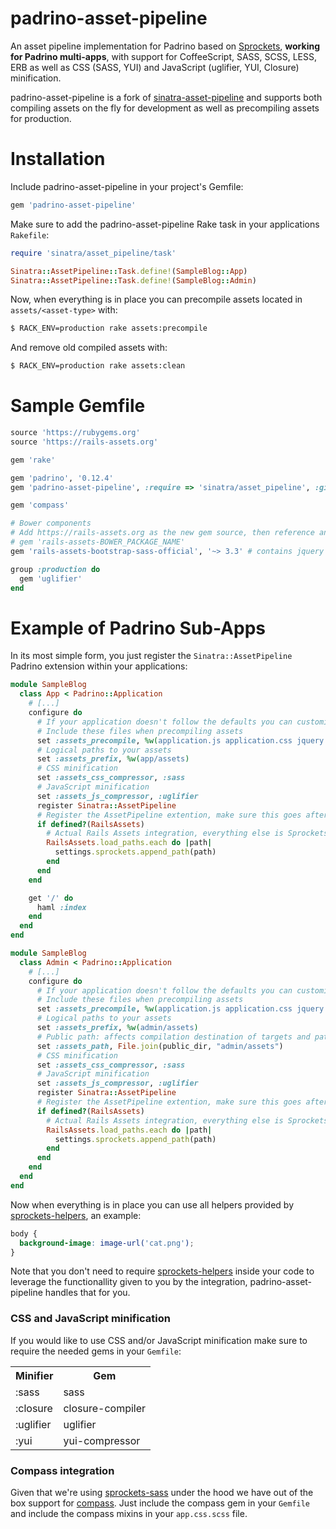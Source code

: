# padrino-asset-pipeline

An asset pipeline implementation for Padrino based on [Sprockets](https://github.com/sstephenson/sprockets), **working for Padrino multi-apps**, with support for CoffeeScript, SASS, SCSS, LESS, ERB as well as CSS (SASS, YUI) and JavaScript (uglifier, YUI, Closure) minification.

padrino-asset-pipeline is a fork of [sinatra-asset-pipeline](https://github.com/kalasjocke/sinatra-asset-pipeline) and supports both compiling assets on the fly for development as well as precompiling assets for production.

# Installation

Include padrino-asset-pipeline in your project's Gemfile:

```ruby
gem 'padrino-asset-pipeline'
```

Make sure to add the padrino-asset-pipeline Rake task in your applications `Rakefile`:

```ruby
require 'sinatra/asset_pipeline/task'

Sinatra::AssetPipeline::Task.define!(SampleBlog::App)
Sinatra::AssetPipeline::Task.define!(SampleBlog::Admin)
```

Now, when everything is in place you can precompile assets located in `assets/<asset-type>` with:

```bash
$ RACK_ENV=production rake assets:precompile
```

And remove old compiled assets with:

```bash
$ RACK_ENV=production rake assets:clean
```

# Sample Gemfile

```ruby
source 'https://rubygems.org'
source 'https://rails-assets.org'

gem 'rake'

gem 'padrino', '0.12.4'
gem 'padrino-asset-pipeline', :require => 'sinatra/asset_pipeline', :git => 'https://github.com/proudsugar/padrino-asset-pipeline.git'

gem 'compass'

# Bower components
# Add https://rails-assets.org as the new gem source, then reference any Bower components that you need as gems in the following convention:
# gem 'rails-assets-BOWER_PACKAGE_NAME'
gem 'rails-assets-bootstrap-sass-official', '~> 3.3' # contains jquery dependency

group :production do
  gem 'uglifier'
end
```

# Example of Padrino Sub-Apps

In its most simple form, you just register the `Sinatra::AssetPipeline`
Padrino extension within your applications:

```ruby
module SampleBlog
  class App < Padrino::Application
    # [...]
    configure do
      # If your application doesn't follow the defaults you can customize it as follows:
      # Include these files when precompiling assets
      set :assets_precompile, %w(application.js application.css jquery.js *.png *.jpg *.svg *.eot *.ttf *.woff)
      # Logical paths to your assets
      set :assets_prefix, %w(app/assets)
      # CSS minification
      set :assets_css_compressor, :sass
      # JavaScript minification
      set :assets_js_compressor, :uglifier
      register Sinatra::AssetPipeline
      # Register the AssetPipeline extention, make sure this goes after all customization
      if defined?(RailsAssets)
        # Actual Rails Assets integration, everything else is Sprockets
        RailsAssets.load_paths.each do |path|
          settings.sprockets.append_path(path)
        end
      end
    end

    get '/' do
      haml :index
    end
  end
end
```

```ruby
module SampleBlog
  class Admin < Padrino::Application
    # [...]
    configure do
      # If your application doesn't follow the defaults you can customize it as follows:
      # Include these files when precompiling assets
      set :assets_precompile, %w(application.js application.css jquery.js *.png *.jpg *.svg *.eot *.ttf *.woff)
      # Logical paths to your assets
      set :assets_prefix, %w(admin/assets)
      # Public path: affects compilation destination of targets and path prefixes
      set :assets_path, File.join(public_dir, "admin/assets")
      # CSS minification
      set :assets_css_compressor, :sass
      # JavaScript minification
      set :assets_js_compressor, :uglifier
      register Sinatra::AssetPipeline
      # Register the AssetPipeline extention, make sure this goes after all customization
      if defined?(RailsAssets)
        # Actual Rails Assets integration, everything else is Sprockets
        RailsAssets.load_paths.each do |path|
          settings.sprockets.append_path(path)
        end
      end
    end
  end
end
```

Now when everything is in place you can use all helpers provided by [sprockets-helpers](https://github.com/petebrowne/sprockets-helpers), an example:

```scss
body {
  background-image: image-url('cat.png');
}
```

Note that you don't need to require [sprockets-helpers](https://github.com/petebrowne/sprockets-helpers) inside your code to leverage the functionallity given to you by the integration, padrino-asset-pipeline handles that for you.

### CSS and JavaScript minification

If you would like to use CSS and/or JavaScript minification make sure to require the needed gems in your `Gemfile`:

<table>
  <tr>
    <th>Minifier</th>
    <th>Gem</th>
  </tr>
  <tr>
    <td>:sass</td>
    <td>sass</td>
  </tr>
  <tr>
    <td>:closure</td>
    <td>closure-compiler</td>
  </tr>
  <tr>
    <td>:uglifier</td>
    <td>uglifier</td>
  </tr>
  <tr>
    <td>:yui</td>
    <td>yui-compressor</td>
  </tr>
</table>

### Compass integration

Given that we're using [sprockets-sass](https://github.com/petebrowne/sprockets-sass) under the hood we have out of the box support for [compass](https://github.com/chriseppstein/compass). Just include the compass gem in your `Gemfile` and include the compass mixins in your `app.css.scss` file.

